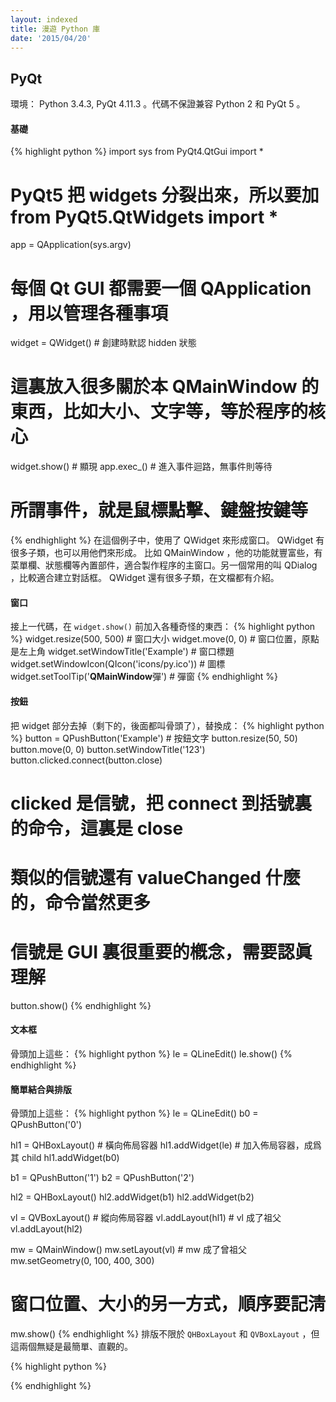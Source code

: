 ```yaml
---
layout: indexed
title: 漫遊 Python 庫
date: '2015/04/20'
---
```

## PyQt
環境： Python 3.4.3, PyQt 4.11.3 。代碼不保證兼容 Python 2 和 PyQt 5 。

#### 基礎
{% highlight python %}
import sys
from PyQt4.QtGui import *
# PyQt5 把 widgets 分裂出來，所以要加 from PyQt5.QtWidgets import *
app = QApplication(sys.argv)
# 每個 Qt GUI 都需要一個 QApplication ，用以管理各種事項
widget = QWidget() # 創建時默認 hidden 狀態
# 這裏放入很多關於本 QMainWindow 的東西，比如大小、文字等，等於程序的核心
widget.show() # 顯現
app.exec_() # 進入事件迴路，無事件則等待
# 所謂事件，就是鼠標點擊、鍵盤按鍵等
{% endhighlight %}
在這個例子中，使用了 QWidget 來形成窗口。 QWidget 有很多子類，也可以用他們來形成。
比如 QMainWindow ，他的功能就豐富些，有菜單欄、狀態欄等內置部件，適合製作程序的主窗口。另一個常用的叫 QDialog ，比較適合建立對話框。
QWidget 還有很多子類，在文檔都有介紹。

#### 窗口
接上一代碼，在 `widget.show()` 前加入各種奇怪的東西：
{% highlight python %}
widget.resize(500, 500) # 窗口大小
widget.move(0, 0) # 窗口位置，原點是左上角
widget.setWindowTitle('Example') # 窗口標題
widget.setWindowIcon(QIcon('icons/py.ico')) # 圖標
widget.setToolTip('<b>QMainWindow</b>彈') # 彈窗
{% endhighlight %}

#### 按鈕
把 widget 部分去掉（剩下的，後面都叫骨頭了），替換成：
{% highlight python %}
button = QPushButton('Example') # 按鈕文字
button.resize(50, 50)
button.move(0, 0)
button.setWindowTitle('123')
button.clicked.connect(button.close)
# clicked 是信號，把 connect 到括號裏的命令，這裏是 close
# 類似的信號還有 valueChanged 什麼的，命令當然更多
# 信號是 GUI 裏很重要的槪念，需要認眞理解
button.show()
{% endhighlight %}

#### 文本框
骨頭加上這些：
{% highlight python %}
le = QLineEdit()
le.show()
{% endhighlight %}

#### 簡單結合與排版
骨頭加上這些：
{% highlight python %}
le = QLineEdit()
b0 = QPushButton('0')

hl1 = QHBoxLayout() # 橫向佈局容器
hl1.addWidget(le) # 加入佈局容器，成爲其 child
hl1.addWidget(b0)

b1 = QPushButton('1')
b2 = QPushButton('2')

hl2 = QHBoxLayout()
hl2.addWidget(b1)
hl2.addWidget(b2)

vl = QVBoxLayout() # 縱向佈局容器
vl.addLayout(hl1) # vl 成了祖父
vl.addLayout(hl2)

mw = QMainWindow()
mw.setLayout(vl) # mw 成了曾祖父
mw.setGeometry(0, 100, 400, 300)
# 窗口位置、大小的另一方式，順序要記淸
mw.show()
{% endhighlight %}
排版不限於 `QHBoxLayout` 和 `QVBoxLayout` ，但這兩個無疑是最簡單、直觀的。




{% highlight python %}

{% endhighlight %}